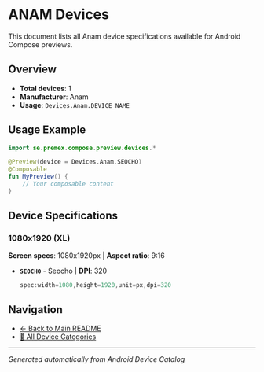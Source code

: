 # ANAM Devices

This document lists all Anam device specifications available for Android Compose previews.

## Overview

- **Total devices**: 1
- **Manufacturer**: Anam
- **Usage**: `Devices.Anam.DEVICE_NAME`

## Usage Example

```kotlin
import se.premex.compose.preview.devices.*

@Preview(device = Devices.Anam.SEOCHO)
@Composable
fun MyPreview() {
    // Your composable content
}
```

## Device Specifications

### 1080x1920 (XL)

**Screen specs**: 1080x1920px | **Aspect ratio**: 9:16

- **`SEOCHO`** - Seocho | **DPI**: 320
  ```kotlin
  spec:width=1080,height=1920,unit=px,dpi=320
  ```

## Navigation

- [← Back to Main README](../../README.md)
- [📱 All Device Categories](../README.md)

---
*Generated automatically from Android Device Catalog*
